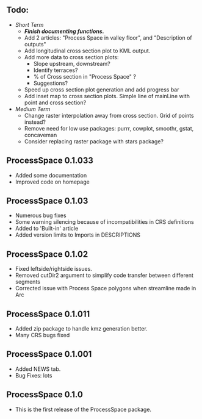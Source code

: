 ## Todo:
* *Short Term*
  * **_Finish documenting functions._**
  * Add 2 articles: "Process Space in valley floor", and "Description of outputs"
  * Add longitudinal cross section plot to KML output.
  * Add more data to cross section plots:
    * Slope upstream, downstream?
    * Identify terraces?
    * % of Cross section in "Process Space" ?
    * Suggestions?
  * Speed up cross section plot generation and add progress bar
  * Add inset map to cross section plots. Simple line of mainLine with point and cross section?
* *Medium Term*
  * Change raster interpolation away from cross section. Grid of points instead?
  * Remove need for low use packages: purrr, cowplot, smoothr, gstat, concaveman
  * Consider replacing raster package with stars package?

## ProcessSpace 0.1.033

* Added some documentation
* Improved code on homepage

## ProcessSpace 0.1.03

* Numerous bug fixes
* Some warning silencing because of incompatibilities in CRS definitions
* Added to 'Built-in' article
* Added version limits to Imports in DESCRIPTIONS

## ProcessSpace 0.1.02

* Fixed leftside/rightside issues.
* Removed cutDir2 argument to simplify code transfer between different segments
* Corrected issue with Process Space polygons when streamline made in Arc

## ProcessSpace 0.1.011

* Added zip package to handle kmz generation better.
* Many CRS bugs fixed

## ProcessSpace 0.1.001

* Added NEWS tab.
* Bug Fixes: lots

## ProcessSpace 0.1.0

* This is the first release of the ProcessSpace package.

